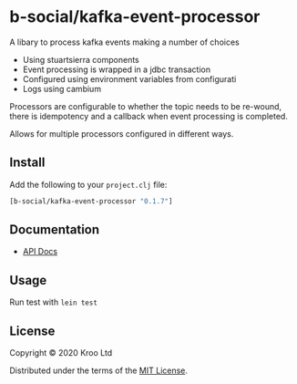 # b-social/kafka-event-processor

A libary to process kafka events making a number of choices

- Using stuartsierra components
- Event processing is wrapped in a jdbc transaction
- Configured using environment variables from configurati
- Logs using cambium

Processors are configurable to whether the topic needs to be re-wound, there is idempotency and a callback when event processing is completed.

Allows for multiple processors configured in different ways.

## Install

Add the following to your `project.clj` file:

```clj
[b-social/kafka-event-processor "0.1.7"]
```

## Documentation

- [API Docs](http://b-social.github.io/kafka-event-processor)

## Usage

Run test with `lein test`

## License

Copyright © 2020 Kroo Ltd

Distributed under the terms of the
[MIT License](http://opensource.org/licenses/MIT).
